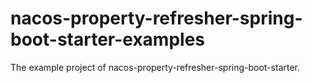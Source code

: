 # nacos-property-refresher-spring-boot-starter-examples
The example project of nacos-property-refresher-spring-boot-starter.
